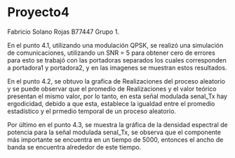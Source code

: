 # Proyecto4
Fabricio Solano Rojas      B77447         Grupo 1.

En el punto 4.1, utilizando una modulación QPSK, se realizó una simulación de comunicaciones, utilizando un SNR = 5 para obtener cero de errores para esto se trabajó con las portadoras separados los cuales corresponden a portadora1 y portadora2, y en las imagenes se muestran estos resultados. 

En el punto 4.2, se obtuvo la grafica de Realizaciones del proceso aleatorio y se puede observar que el promedio de Realizaciones y el valor teórico presentan el mismo valor, por lo tanto, en esta señal modulada senal_Tx hay ergodicidad, debido a que esta, establece la igualdad entre el promedio estadístico y el prmedio temporal de un proceso aleatorio.

Por último en el punto 4.3, se muestra la gráfica de la densidad espectral de potencia para la señal modulada senal_Tx, se observa que el componente más importante se encuentra en un tiempo de 5000, entonces el ancho de banda se encuentra alrededor de este tiempo.
